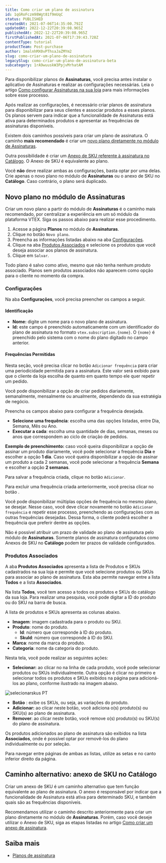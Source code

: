 ```yaml
---
title: Como criar um plano de assinatura
id: 1qGRoFczm98Wgt81f9mUqC
status: PUBLISHED
createdAt: 2021-07-06T14:35:00.792Z
updatedAt: 2022-12-22T20:39:08.965Z
publishedAt: 2022-12-22T20:39:08.965Z
firstPublishedAt: 2021-07-06T17:39:43.728Z
contentType: tutorial
productTeam: Post-purchase
author: 1malnhMX0vPThsaJaZMYm2
slug: como-criar-um-plano-de-assinatura
legacySlug: como-criar-um-plano-de-assinatura-beta
subcategory: 1rA9wuuskW3PpjvMrhatAM
---
```


Para disponibilizar planos de **Assinaturas**, você precisa antes instalar o aplicativo de Assinaturas e realizar as configurações necessárias. Leia o artigo [Como configurar Assinaturas na sua loja](https://help.vtex.com/pt/tutorial/como-configurar-assinaturas--1FA9dfE7vJqxBna9Nft5Sj) para mais informações sobre esse processo.

Após realizar as configurações, é necessário criar planos de assinatura para disponibilizar para seus clientes e associar produtos a esses planos. Os planos servem para indicar que a funcionalidade de Assinaturas está ativa para determinados produtos e apresentar as frequências de assinaturas disponíveis.

Existem dois caminhos possíveis para criar um plano de assinatura. O caminho **mais recomendado** é criar um [novo plano diretamente no módulo de Assinaturas](#novo-plano-no-modulo-de-assinaturas).

Outra possibilidade é criar um [Anexo de SKU referente à assinatura no Catálogo](#caminho-alternativo-anexo-de-sku-no-catalogo). O Anexo de SKU é equivalente ao plano.

<div class="alert alert-warning">
  <p>Você <strong>não</strong> deve realizar ambas as configurações, basta optar por uma delas. Crie apenas o novo plano no módulo de <strong>Assinaturas</strong> ou o anexo de SKU no <strong>Catálogo</strong>. Caso contrário, o plano será duplicado.</p>
</div>

## Novo plano no módulo de Assinaturas

Criar um novo plano a partir do módulo de **Assinaturas** é o caminho mais recomendado, por centralizar a experiência em um só módulo da plataforma VTEX. Siga os passos abaixo para realizar esse procedimento.

1. Acesse a página **Planos** no módulo de **Assinaturas**.
2. Clique no botão `Novo plano`.
3. Preencha as informações listadas abaixo na aba [Configurações](#configuracoes).
4. Clique na aba [Produtos Associados](#produtos-associados) e selecione os produtos que você deseja associar aos planos de assinatura.
5. Clique em `Salvar`.

<div class="alert alert-warning">
  <p>Todo plano é salvo como ativo, mesmo que não tenha nenhum produto associado. Planos sem produtos associados não aparecem como opção para o cliente no momento da compra.</p>
</div>

### Configurações

Na aba **Configurações**, você precisa preencher os campos a seguir.

#### Identificação

* **Nome:** digite um nome para o novo plano de assinatura.
* **Id:** este campo é preenchido automaticamente com um identificador do plano de assinatura no formato `vtex.subscription.{nome}`. O `{nome}` é preenchido pelo sistema com o nome do plano digitado no campo anterior.

#### Frequências Permitidas

Nesta seção, você precisa clicar no botão `Adicionar frequência` para criar uma periodicidade permitida para a assinatura. Este valor será exibido para que o cliente da loja escolha de quanto em quanto tempo ele quer repetir um pedido.

Você pode disponibilizar a opção de criar pedidos diariamente, semanalmente, mensalmente ou anualmente, dependendo da sua estratégia de negócio.

Preencha os campos abaixo para configurar a frequência desejada.

* **Selecione uma frequência**: escolha uma das opções listadas, entre Dia, Semana, Mês ou Ano.
* **Executar a cada**: escolha uma quantidade de dias, semanas, meses ou anos que correspondem ao ciclo de criação de pedidos.

**Exemplo de preenchimento:** caso você queira disponibilizar a opção de assinar um produto diariamente, você pode selecionar a frequência **Dia** e escolher a opção **1 dia**. Caso você queira disponibilizar a opção de assinar um produto a cada 2 semanas, você pode selecionar a frequência **Semana** e escolher a opção **2 semanas**.

Para salvar a frequência criada, clique no botão `Adicionar`.

Para excluir uma frequência criada anteriormente, você precisa clicar no botão <i class="far fa-trash-alt"></i>.

Você pode disponibilizar múltiplas opções de frequência no mesmo plano, se desejar. Nesse caso, você deve clicar novamente no botão `Adicionar frequência` e repetir esse processo, preenchendo as configurações com as outras frequências desejadas. Dessa forma, o cliente poderá escolher a frequência que preferir dentre as opções.

<div class="alert alert-warning">
  <p>Não é possível atribuir um prazo de validade ao plano de assinatura pelo módulo de <strong>Assinaturas</strong>. Somente planos de assinatura configurados como Anexos de SKU no <strong>Catálogo</strong> podem ter prazos de validade configurados.</p>
</div>

### Produtos Associados

A aba **Produtos Associados** apresenta a lista de Produtos e SKUs cadastrados na sua loja e permite que você selecione produtos ou SKUs para associar ao plano de assinatura. Esta aba permite navegar entre a lista **Todos** e a lista **Associados**.

Na lista **Todos**, você tem acesso a todos os produtos e SKUs do catálogo da sua loja. Para realizar uma pesquisa, você pode digitar a ID do produto ou do SKU na barra de busca.

A lista de produtos e SKUs apresenta as colunas abaixo.

* **Imagem**: imagem cadastrada para o produto ou SKU.
* **Produto**: nome do produto.
    * **Id**: número que corresponde à ID do produto.
    * **SkuId**: número que corresponde à ID do SKU.
* **Marca**: nome da marca do produto.
* **Categoria**: nome da categoria do produto.

Nesta tela, você pode realizar as seguintes ações:

* **Selecionar:** ao clicar no <i class="far fa-square"></i> na linha de cada produto, você pode selecionar produtos ou SKUs individualmente. Outra opção é clicar no primeiro <i class="far fa-square"></i> e selecionar todos os produtos e SKUs exibidos na página para adicioná-los ao plano, conforme ilustrado na imagem abaixo.

![selecionarskus PT](https://images.ctfassets.net/alneenqid6w5/3nBgV1SCLFqG92L1rOBXOX/d5166c26395bfd131c45fe27f51ec5a8/selecionarskus_PT.gif)

* **Botão** <i class="fas fa-chevron-down"></i>: exibe os SKUs, ou seja, as variações do produto.
* **Adicionar:** ao clicar neste botão, você adiciona o(s) produto(s) ou SKU(s) ao plano de assinatura.
* **Remover**: ao clicar neste botão, você remove o(s) produto(s) ou SKU(s) do plano de assinatura.

Os produtos adicionados ao plano de assinatura são exibidos na lista **Associados**, onde é possível optar por removê-los do plano individualmente ou por seleção.

Para navegar entre páginas de ambas as listas, utilize as setas <i class="fas fa-chevron-left"></i> e <i class="fas fa-chevron-right"></i> no canto inferior direito da página.

## Caminho alternativo: anexo de SKU no Catálogo

Criar um anexo de SKU é um caminho alternativo que tem função equivalente ao plano de assinatura. O anexo é responsável por indicar que a funcionalidade de Assinatura está ativa para determinado SKU, e também quais são as frequências disponíveis.

Recomendamos utilizar o caminho descrito anteriormente para criar um plano diretamente no módulo de **Assinaturas**. Porém, caso você deseje utilizar o Anexo de SKU, siga as etapas listadas no artigo [Como criar um anexo de assinatura](https://help.vtex.com/pt/tutorial/como-criar-um-anexo-de-assinatura--2bUuKyPflA8cOGLv8OvaKK).

## Saiba mais

* [Planos de assinatura](https://help.vtex.com/pt/tutorial/planos-de-assinatura-beta--5kczKRqHEsrs1tYtRcY8wR)

